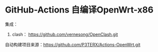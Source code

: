 # GitHub-Actions 自编译OpenWrt-x86 

集成： 

1. clash： https://github.com/vernesong/OpenClash.git

   

自动构建项目来源：https://github.com/P3TERX/Actions-OpenWrt.git

